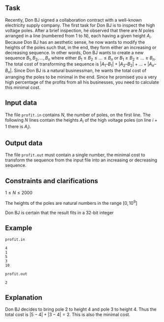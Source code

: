 ## Task

Recently, Don BJ signed a collaboration contract with a well-known electricity supply company. The first task for Don BJ is to inspect the high voltage poles. After a brief inspection, he observed that there are $N$ poles arranged in a line (numbered from $1$ to $N$), each having a given height $A_i$. Because Don BJ has an aesthetic sense, he now wants to modify the heights of the poles such that, in the end, they form either an increasing or decreasing sequence. In other words, Don BJ wants to create a new sequence $B_1, B_2, \dots, B_n$ where either $B_1 \leq B_2 \leq \dots \leq B_n$ or $B_1 \geq B_2 \geq \dots \geq B_n$. The total cost of transforming the sequence is $|A_1 – B_1| + |A_2 – B_2| + \dots + |A_n – B_n|$. Since Don BJ is a natural businessman, he wants the total cost of arranging the poles to be minimal in the end. Since he promised you a very high percentage of the profits from all his businesses, you need to calculate this minimal cost.

## Input data

The file `profit.in` contains $N$, the number of poles, on the first line. The following $N$ lines contain the heights $A_i$ of the high voltage poles (on line $i+1$ there is $A_i$).

## Output data

The file `profit.out` must contain a single number, the minimal cost to transform the sequence from the input file into an increasing or decreasing sequence.

## Constraints and clarifications

$1 \leq N \leq 2000$

The heights of the poles are natural numbers in the range $[0, 10^9]$

Don BJ is certain that the result fits in a 32-bit integer

## Example

`profit.in`
```
4
1
5
3
10
```

`profit.out`
```
2
```

## Explanation

Don BJ decides to bring pole 2 to height $4$ and pole 3 to height $4$. Thus the total cost is $|5 - 4| + |3 - 4| = 2$. This is also the minimal cost.